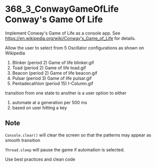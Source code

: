 # 368_3_ConwayGameOfLife Conway's Game Of Life

Implement Conway's Game of Life as a console app. See  https://en.wikipedia.org/wiki/Conway's_Game_of_Life for details.

Allow the user to select from 5 Oscillator configurations as shown on Wikipedia
1. Blinker (period 2)	Game of life blinker.gif
1. Toad (period 2)	Game of life toad.gif
1. Beacon (period 2)	Game of life beacon.gif
1. Pulsar (period 3)	Game of life pulsar.gif
1. Pentadecathlon (period 15)	I-Column.gif

transition from one state to another is a user option to either
1. automate at a generation per 500 ms
2. based on user hitting a key

## Note

`Console.clear()` will clear the screen so that the patterns may appear as smooth transition

`Thread.sleep` will pause the game if automation is selected.

Use best practices and clean code
